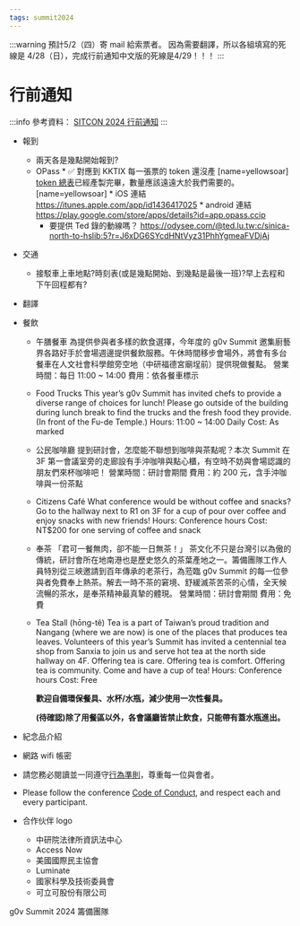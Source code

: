 ```yaml
---
tags: summit2024
---
```

:::warning
預計5/2（四）寄 mail 給索票者。
因為需要翻譯，所以各組填寫的死線是 4/28（日），完成行前通知中文版的死線是4/29！！！
:::

# 行前通知

:::info
參考資料：
[SITCON 2024 行前通知](https://sitcon.org/2024/mail/SITCON-2024.html)
:::

* 報到
    * 兩天各是幾點開始報到?
    * OPass
    		* ✅ 對應到 KKTIX 每一張票的 token 還沒產 [name=yellowsoar]
					[token 總表](https://docs.google.com/spreadsheets/d/1uR7JtWaF0GgHcaB8shevgS8nzEBITXHXUP2YMMdsRiI/)已經產製完畢，數量應該遠遠大於我們需要的。[name=yellowsoar]
    		* iOS 連結
					https://itunes.apple.com/app/id1436417025
    		* android 連結
					https://play.google.com/store/apps/details?id=app.opass.ccip
		* 要提供 Ted 錄的動線嗎？
			https://odysee.com/@ted.lu.tw:c/sinica-north-to-hslib:5?r=J6xDG6SYcdHNtVyz31PhhYgmeaFVDjAj

* 交通
    * 接駁車上車地點?時刻表(或是幾點開始、到幾點是最後一班)?早上去程和下午回程都有?

* 翻譯


* 餐飲
    * 午膳餐車
    為提供參與者多樣的飲食選擇，今年度的 g0v Summit 邀集廚藝界各路好手於會場週邊提供餐飲服務。午休時間移步會場外，將會有多台餐車在人文社會科學館旁空地（中研福德宮廟埕前）提供現做餐點。
    營業時間：每日 11:00 ~ 14:00
    費用：依各餐車標示
    
    * Food Trucks
    This year’s g0v Summit has invited chefs to provide a diverse range of choices for lunch! Please go outside of the building during lunch break to find the trucks and the fresh food they provide. (In front of the Fu-de Temple.)
    Hours: 11:00 ~ 14:00 Daily
    Cost: As marked

    * 公民咖啡廳
    提到研討會，怎麼能不聯想到咖啡與茶點呢？本次 Summit 在 3F 第一會議室旁的走廊設有手沖咖啡與點心櫃，有空時不妨與會場認識的朋友們來杯咖啡吧！
    營業時間：研討會期間
    費用：約 200 元，含手沖咖啡與一份茶點
    
    * Citizens Café
    What conference would be without coffee and snacks? Go to the hallway next to R1 on 3F for a cup of pour over coffee and enjoy snacks with new friends!
    Hours: Conference hours
    Cost: NT$200 for one serving of coffee and snack
    
    * 奉茶
    「君可一餐無肉，卻不能一日無茶！」
    茶文化不只是台灣引以為傲的傳統，研討會所在地南港也是歷史悠久的茶葉產地之一。籌備團隊工作人員特別從三峽邀請到百年傳承的老茶行，為蒞臨 g0v Summit 的每一位參與者免費奉上熱茶。解去一時不茶的窘境、舒緩滅茶苦茶的心情，全天候流暢的茶水，是奉茶精神最真摯的體現。
    營業時間：研討會期間
    費用：免費
    * Tea Stall (hōng-tê)
    Tea is a part of Taiwan’s proud tradition and Nangang (where we are now) is one of the places that produces tea leaves.
    Volunteers of this year’s Summit has invited a centennial tea shop from Sanxia to join us and serve hot tea at the north side hallway on 4F.
    Offering tea is care. Offering tea is comfort. Offering tea is community. Come and have a cup of tea!
    Hours: Conference hours
    Cost: Free

        **歡迎自備環保餐具、水杯/水瓶，減少使用一次性餐具。**
        
        **(待確認)除了用餐區以外，各會議廳皆禁止飲食，只能帶有蓋水瓶進出。**

* 紀念品介紹


* 網路 wifi 帳密

* 請您務必閱讀並一同遵守[行為準則](https://summit.g0v.tw/2024/coc)，尊重每一位與會者。
* Please follow the conference [Code of Conduct](https://summit.g0v.tw/2024/coc/), and respect each and every participant.

* 合作伙伴 logo
    * 中研院法律所資訊法中心
    * Access Now
    * 美國國際民主協會
    * Luminate
    * 國家科學及技術委員會
    * 可立可股份有限公司

g0v Summit 2024 籌備團隊


